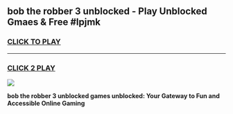 
## bob the robber 3 unblocked - Play Unblocked Gmaes & Free #lpjmk
<h3>
<a href="https://news.freeplayer.one?title=bob_the_robber_3_unblocked&ref=24F">CLICK TO PLAY</a></h3>
<hr>

<h3>
<a href="https://news.freeplayer.one?title=bob_the_robber_3_unblocked&ref=24F">CLICK 2 PLAY</a>
  
</h3>

<a href="https://news.freeplayer.one?title=bob_the_robber_3_unblocked&ref=24F/"><img src="https://clearcache.store/games.png"></a>


**bob the robber 3 unblocked games unblocked: Your Gateway to Fun and Accessible Online Gaming**
